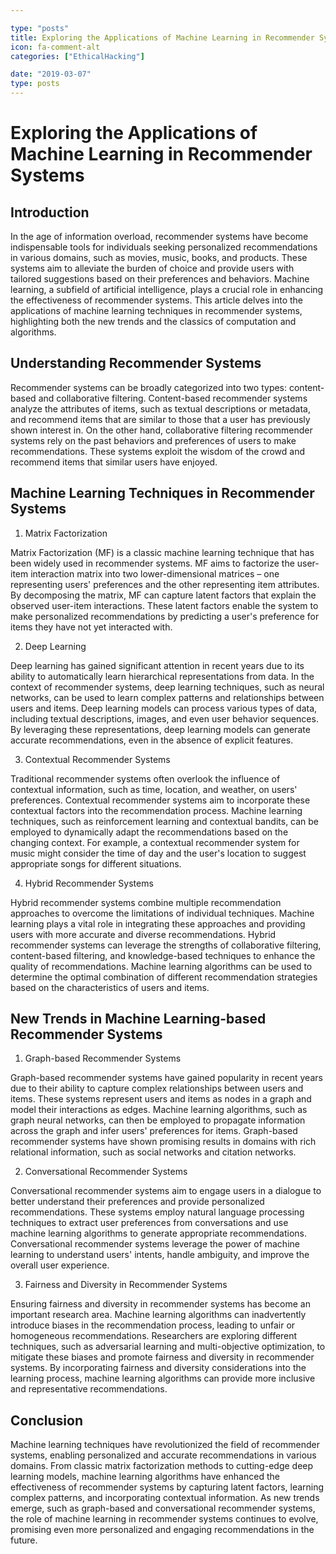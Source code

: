 ```yaml
---

type: "posts"
title: Exploring the Applications of Machine Learning in Recommender Systems
icon: fa-comment-alt
categories: ["EthicalHacking"]

date: "2019-03-07"
type: posts
---
```





# Exploring the Applications of Machine Learning in Recommender Systems

## Introduction

In the age of information overload, recommender systems have become indispensable tools for individuals seeking personalized recommendations in various domains, such as movies, music, books, and products. These systems aim to alleviate the burden of choice and provide users with tailored suggestions based on their preferences and behaviors. Machine learning, a subfield of artificial intelligence, plays a crucial role in enhancing the effectiveness of recommender systems. This article delves into the applications of machine learning techniques in recommender systems, highlighting both the new trends and the classics of computation and algorithms.

## Understanding Recommender Systems

Recommender systems can be broadly categorized into two types: content-based and collaborative filtering. Content-based recommender systems analyze the attributes of items, such as textual descriptions or metadata, and recommend items that are similar to those that a user has previously shown interest in. On the other hand, collaborative filtering recommender systems rely on the past behaviors and preferences of users to make recommendations. These systems exploit the wisdom of the crowd and recommend items that similar users have enjoyed.

## Machine Learning Techniques in Recommender Systems

1. Matrix Factorization

Matrix Factorization (MF) is a classic machine learning technique that has been widely used in recommender systems. MF aims to factorize the user-item interaction matrix into two lower-dimensional matrices – one representing users' preferences and the other representing item attributes. By decomposing the matrix, MF can capture latent factors that explain the observed user-item interactions. These latent factors enable the system to make personalized recommendations by predicting a user's preference for items they have not yet interacted with.

2. Deep Learning

Deep learning has gained significant attention in recent years due to its ability to automatically learn hierarchical representations from data. In the context of recommender systems, deep learning techniques, such as neural networks, can be used to learn complex patterns and relationships between users and items. Deep learning models can process various types of data, including textual descriptions, images, and even user behavior sequences. By leveraging these representations, deep learning models can generate accurate recommendations, even in the absence of explicit features.

3. Contextual Recommender Systems

Traditional recommender systems often overlook the influence of contextual information, such as time, location, and weather, on users' preferences. Contextual recommender systems aim to incorporate these contextual factors into the recommendation process. Machine learning techniques, such as reinforcement learning and contextual bandits, can be employed to dynamically adapt the recommendations based on the changing context. For example, a contextual recommender system for music might consider the time of day and the user's location to suggest appropriate songs for different situations.

4. Hybrid Recommender Systems

Hybrid recommender systems combine multiple recommendation approaches to overcome the limitations of individual techniques. Machine learning plays a vital role in integrating these approaches and providing users with more accurate and diverse recommendations. Hybrid recommender systems can leverage the strengths of collaborative filtering, content-based filtering, and knowledge-based techniques to enhance the quality of recommendations. Machine learning algorithms can be used to determine the optimal combination of different recommendation strategies based on the characteristics of users and items.

## New Trends in Machine Learning-based Recommender Systems

1. Graph-based Recommender Systems

Graph-based recommender systems have gained popularity in recent years due to their ability to capture complex relationships between users and items. These systems represent users and items as nodes in a graph and model their interactions as edges. Machine learning algorithms, such as graph neural networks, can then be employed to propagate information across the graph and infer users' preferences for items. Graph-based recommender systems have shown promising results in domains with rich relational information, such as social networks and citation networks.

2. Conversational Recommender Systems

Conversational recommender systems aim to engage users in a dialogue to better understand their preferences and provide personalized recommendations. These systems employ natural language processing techniques to extract user preferences from conversations and use machine learning algorithms to generate appropriate recommendations. Conversational recommender systems leverage the power of machine learning to understand users' intents, handle ambiguity, and improve the overall user experience.

3. Fairness and Diversity in Recommender Systems

Ensuring fairness and diversity in recommender systems has become an important research area. Machine learning algorithms can inadvertently introduce biases in the recommendation process, leading to unfair or homogeneous recommendations. Researchers are exploring different techniques, such as adversarial learning and multi-objective optimization, to mitigate these biases and promote fairness and diversity in recommender systems. By incorporating fairness and diversity considerations into the learning process, machine learning algorithms can provide more inclusive and representative recommendations.

## Conclusion

Machine learning techniques have revolutionized the field of recommender systems, enabling personalized and accurate recommendations in various domains. From classic matrix factorization methods to cutting-edge deep learning models, machine learning algorithms have enhanced the effectiveness of recommender systems by capturing latent factors, learning complex patterns, and incorporating contextual information. As new trends emerge, such as graph-based and conversational recommender systems, the role of machine learning in recommender systems continues to evolve, promising even more personalized and engaging recommendations in the future.
